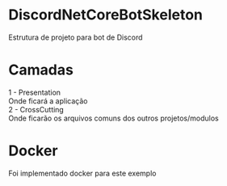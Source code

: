 # DiscordNetCoreBotSkeleton
 Estrutura de projeto para bot de Discord

# Camadas
 1 - Presentation <br>
  Onde ficará a aplicação <br>
 2 - CrossCutting<br>
  Onde ficarão os arquivos comuns dos outros projetos/modulos<br>

# Docker
 Foi implementado docker para este exemplo


 
